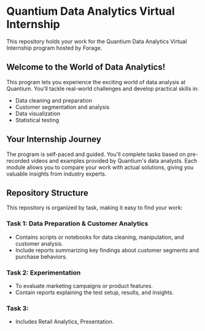 # Quantium Data Analytics Virtual Internship

This repository holds your work for the Quantium Data Analytics Virtual Internship program hosted by Forage.

## Welcome to the World of Data Analytics!

This program lets you experience the exciting world of data analysis at Quantium. You'll tackle real-world challenges and develop practical skills in:

- Data cleaning and preparation
- Customer segmentation and analysis
- Data visualization
- Statistical testing

## Your Internship Journey

The program is self-paced and guided. You'll complete tasks based on pre-recorded videos and examples provided by Quantium's data analysts. Each module allows you to compare your work with actual solutions, giving you valuable insights from industry experts.

## Repository Structure

This repository is organized by task, making it easy to find your work:

### Task 1: Data Preparation & Customer Analytics
- Contains scripts or notebooks for data cleaning, manipulation, and customer analysis.
- Include reports summarizing key findings about customer segments and purchase behaviors.

### Task 2: Experimentation
- To evaluate marketing campaigns or product features.
- Contain reports explaining the test setup, results, and insights.

### Task 3:
- Includes Retail Analytics, Presentation.

